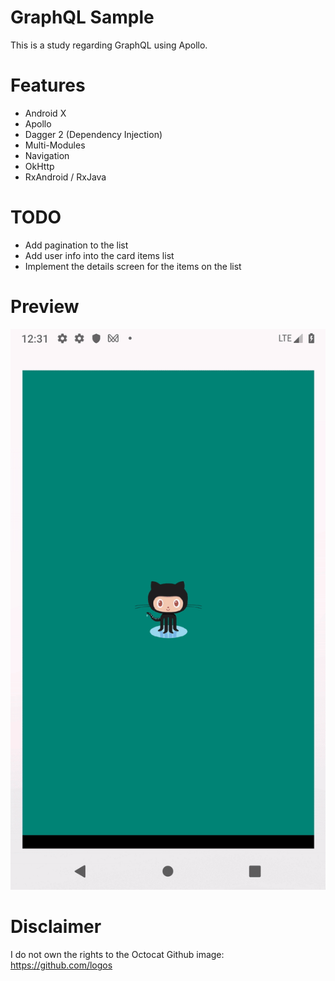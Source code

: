 # GraphQL Sample

This is a study regarding GraphQL using Apollo.

# Features

* Android X
* Apollo
* Dagger 2 (Dependency Injection)
* Multi-Modules
* Navigation
* OkHttp
* RxAndroid / RxJava

# TODO

* Add pagination to the list
* Add user info into the card items list
* Implement the details screen for the items on the list

# Preview

![Preview](https://github.com/PedroOkawa/graphql-sample/blob/master/preview/preview.gif)

# Disclaimer

I do not own the rights to the Octocat Github image:
https://github.com/logos
